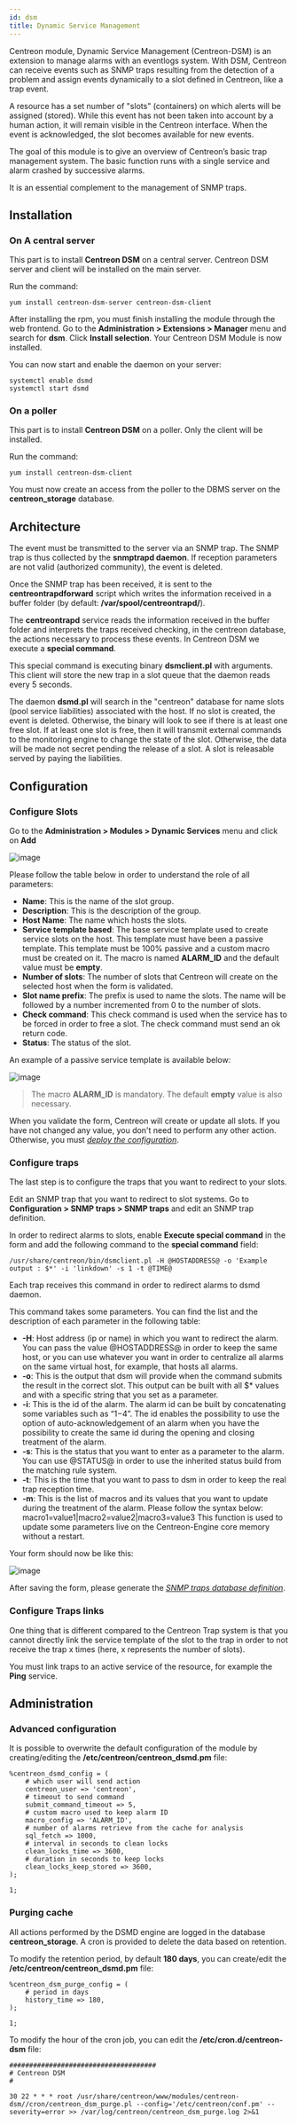 ```yaml
---
id: dsm
title: Dynamic Service Management
---
```


Centreon module, Dynamic Service Management (Centreon-DSM) is an extension to manage alarms with an eventlogs system.
With DSM, Centreon can receive events such as SNMP traps resulting from the detection of a problem and assign events
dynamically to a slot defined in Centreon, like a trap event.

A resource has a set number of "slots" (containers) on which alerts will be  assigned (stored). While this event has
not been taken into account by a human action, it will remain visible in the Centreon interface. When the event is
acknowledged, the slot becomes available for new events.

The goal of this module is to give an overview of Centreon’s basic trap management system. The basic function runs with a
single service and alarm crashed by successive alarms.

It is an essential complement to the management of SNMP traps.

## Installation

### On A central server

This part is to install **Centreon DSM** on a central server. Centreon DSM server and client will be installed on the
main server.

Run the command:

```shell
yum install centreon-dsm-server centreon-dsm-client
```

After installing the rpm, you must finish installing the module through the web frontend. Go to the
**Administration > Extensions > Manager** menu and search for **dsm**. Click **Install selection**.
Your Centreon DSM Module is now installed.

You can now start and enable the daemon on your server:

```shell
systemctl enable dsmd
systemctl start dsmd
```

### On a poller

This part is to install **Centreon DSM** on a poller. Only the client will be installed.

Run the command:

```shell
yum install centreon-dsm-client
```

You must now create an access from the poller to the DBMS server on the **centreon_storage** database.

## Architecture

The event must be transmitted to the server via an SNMP trap. The SNMP trap is thus collected by the
**snmptrapd daemon**. If reception parameters are not valid (authorized community), the event is deleted.

Once the SNMP trap has been received, it is sent to the **centreontrapdforward** script which writes the information
received in a buffer folder (by default: **/var/spool/centreontrapd/**).

The **centreontrapd** service reads the information received in the buffer folder and interprets the traps received
checking, in the centreon database, the actions necessary to process these events. In Centreon DSM we execute a **special command**.

This special command is executing binary **dsmclient.pl** with arguments. This client will store the new trap in a slot
queue that the daemon reads every 5 seconds.

The daemon **dsmd.pl** will search in the "centreon" database for name slots (pool service liabilities) associated with the host.
If no slot is created, the event is deleted. Otherwise, the binary will look to see if there is at least one free slot. If at
least one slot is free, then it will transmit external commands to the monitoring engine to change the state of the slot.
Otherwise, the data will be made not secret pending the release of a slot. A slot is releasable served by paying the
liabilities.

## Configuration

### Configure Slots

Go to the **Administration > Modules > Dynamic Services** menu and click on **Add**

![image](../../assets/configuration/dsm/form-slot.png)

Please follow the table below in order to understand the role of all parameters:

* **Name**: This is the name of the slot group.
* **Description**: This is the description of the group.
* **Host Name**: The name which hosts the slots.
* **Service template based**: The base service template used to create service slots on the host. This template must
  have been a passive template. This template must be 100% passive and a custom macro must be created on it. The
  macro is named **ALARM_ID** and the default value must be **empty**.
* **Number of slots**: The number of slots that Centreon will create on the selected host when the form is validated.
* **Slot name prefix**: The prefix is used to name the slots. The name will be followed by a number incremented
  from 0 to the number of slots.
* **Check command**: This check command is used when the service has to be forced in order to free a slot. The check
  command must send an ok return code.
* **Status**: The status of the slot.

An example of a passive service template is available below:

![image](../../assets/configuration/dsm/form-passive-service.png)

> The macro **ALARM_ID** is mandatory. The default **empty** value is also necessary.

When you validate the form, Centreon will create or update all slots. If you have not changed any value, you don't
need to perform any other action. Otherwise, you must *[deploy the configuration](../monitoring-servers/deploying-a-configuration.md)*.

### Configure traps

The last step is to configure the traps that you want to redirect to your slots.

Edit an SNMP trap that you want to redirect to slot systems. Go to **Configuration > SNMP traps > SNMP traps** 
and edit an SNMP trap definition.

In order to redirect alarms to slots, enable **Execute special command** in the form and add the following
command to the **special command** field:

```shell
/usr/share/centreon/bin/dsmclient.pl -H @HOSTADDRESS@ -o 'Example output : $*' -i 'linkdown' -s 1 -t @TIME@
```

Each trap receives this command in order to redirect alarms to dsmd daemon.

This command takes some parameters. You can find the list and the description of each parameter in the following table:

* **-H**: Host address (ip or name) in which you want to redirect the alarm. You can pass the value @HOSTADDRESS@ in
  order to keep the same host, or you can use whatever you want in order to centralize all alarms on the same virtual
  host, for example, that hosts all alarms.
* **-o**: This is the output that dsm will provide when the command submits the result in the correct slot. This output
  can be built with all $* values and with a specific string that you set as a parameter.
* **-i**: This is the id of the alarm. The alarm id can be built by concatenating some variables such as “$1-$4”.
  The id enables the possibility to use the option of auto-acknowledgement of an alarm when you have the possibility to
  create the same id during the opening and closing treatment of the alarm.
* **-s**: This is the status that you want to enter as a parameter to the alarm. You can use @STATUS@ in order to use the
  inherited status build from the matching rule system.
* **-t**: This is the time that you want to pass to dsm in order to keep the real trap reception time.
* **-m**: This is the list of macros and its values that you want to update during the treatment of the alarm. Please
  follow the syntax below: macro1=value1|macro2=value2|macro3=value3 This function is used to update some parameters
  live on the Centreon-Engine core memory without a restart.

Your form should now be like this:

![image](../../assets/configuration/dsm/trap-form-2.png)

After saving the form, please generate the
*[SNMP traps database definition](monitoring-with-snmp-traps.md#Applying-the-changes)*.

### Configure Traps links

One thing that is different compared to the Centreon Trap system is that you cannot directly link the service template of the
slot to the trap in order to not receive the trap x times (here, x represents the number of slots).

You must link traps to an active service of the resource, for example the **Ping** service.

## Administration

### Advanced configuration

It is possible to overwrite the default configuration of the module by creating/editing the
**/etc/centreon/centreon_dsmd.pm** file:

```shell
%centreon_dsmd_config = (
    # which user will send action
    centreon_user => 'centreon',
    # timeout to send command
    submit_command_timeout => 5,
    # custom macro used to keep alarm ID
    macro_config => 'ALARM_ID',
    # number of alarms retrieve from the cache for analysis
    sql_fetch => 1000,
    # interval in seconds to clean locks
    clean_locks_time => 3600,
    # duration in seconds to keep locks
    clean_locks_keep_stored => 3600,
);

1;
```

### Purging cache

All actions performed by the DSMD engine are logged in the database
**centreon_storage**. A cron is provided to delete the data based on retention.

To modify the retention period, by default **180 days**, you can create/edit the
**/etc/centreon/centreon_dsmd.pm** file:

```shell
%centreon_dsm_purge_config = (
    # period in days
    history_time => 180,
);

1;
```

To modify the hour of the cron job, you can edit the **/etc/cron.d/centreon-dsm** file:

```shell
#####################################
# Centreon DSM
#

30 22 * * * root /usr/share/centreon/www/modules/centreon-dsm//cron/centreon_dsm_purge.pl --config='/etc/centreon/conf.pm' --severity=error >> /var/log/centreon/centreon_dsm_purge.log 2>&1
```
